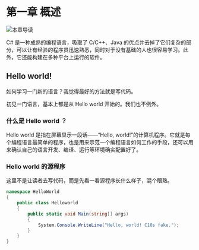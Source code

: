 # 第一章 概述

![本章导读](https://github.com/XynLifeAcademy/CSharp-Starter-Course/raw/main/img/1.png)

C# 是一种成熟的编程语言，吸取了 C/C++、Java 的优点并去掉了它们复杂的部分，可以让有经验的程序员迅速熟悉，同时对于没有基础的人也很容易学习。此外，它还能构建在多种平台上运行的软件。

## Hello world!

如何学习一门新的语言？我觉得最好的方法就是写代码。

初见一门语言，基本上都是从 Hello world 开始的。我们也不例外。

### 什么是 Hello world ？

Hello world 是指在屏幕显示一段话——“Hello, world!”的计算机程序。它就是每个编程语言最简单的程序，也是用来示范一个编程语言如何工作的手段，还可以用来确认自己的语言开发、编译、运行等环境确实配置好了。

### Hello world 的源程序

这里不是让读者去写代码，而是先看一看源程序长什么样子，混个眼熟。

```csharp
namespace HelloWorld
{
    public class Helloworld 
    {
        public static void Main(string[] args) 
        {
            System.Console.WriteLine("Hello, world! C10s fake.");
        }
    }
}
```

